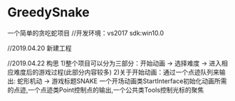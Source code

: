 # GreedySnake
一个简单的贪吃蛇项目
//开发环境：vs2017 sdk:win10.0

//2019.04.20 新建工程

//2019.04.22 构思
1)整个项目可以分为三部分：开始动画 -> 选择难度 -> 进入相应难度后的游戏过程(此部分内容较多)
2)关于开始动画：通过一个点迹队列来输出: 蛇形机动 -> 游戏标题SNAKE
               一个开场动画类StartInterface初始化动画所需的点迹,一个点迹类Point控制点的输出,一个公共类Tools控制光标的聚焦
